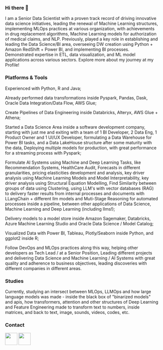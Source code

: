 ### Hi there 👋
I am a Senior Data Scientist with a proven track record of driving innovative data science initiatives, leading the renewal of Machine Learning structures, implementing MLOps practices at various organization, with achievements in drug replacement algorithms, Machine Learning models for authorization of medical claims, and NLP. Previously, played a key role in establishing and leading the Data Science/BI area, overseeing DW creation using Python + Amazon RedShift + Power BI, and implementing BI processes. Demonstrated expertise in ETL, data visualization, and ML model applications across various sectors. Explore more about my journey at my Profile!

### Platforms & Tools

Experienced with Python, R and Java;

Already performed data transformations inside Pyspark, Pandas, Dask, Oracle Data Integration/Data Flow, AWS Glue;

Create Pipelines of Data Engineering inside Databricks, Alteryx, AWS Glue + Athena;

Started a Data Science Area inside a software development company, starting with just me and exiting with a team of 1 BI Developer, 2 Data Eng, 1 Product Owner and 1 UI/UX Developer, formulating a Data Warehouse for Power BI tasks, and a Data LakeHouse structure after some maturity with the data, Deploying multiple models for production, with great performance for a streaming process with Pyspark;

Formulate AI Systems using Machine and Deep Learning Tasks, like Recommendation Systems, HealthCare Audit, Forecasts in different granularities, pricing elasticities development and analysis, key driver analysis using Machine Learning Models and Model Interpretability, key driver analysis using Structural Equation 
Modelling, Find Similarity between groups of data using Clustering, using LLM's with vector databases (RAG) to delivery faster results from internal processes and documents with LLangChain + different llm models and Muti-Stage Reasoning for automated processes inside a pipeline, between other applications of Data Science, Machine Learning and Deep Learning (including llms!);

Delivery models to a model store inside Amazon Sagemaker, Databricks, Azure Machine Learning Studio and Oracle Data Science / Model Catalog;

Visualized Data with Power BI, Tableau, Plotly/Seaborn inside Python, and ggplot2 inside R;

Follow DevOps and MLOps practices along this way, helping other developers as Tech Lead / at a Senior Position, Leading different projects and delivering Data Science and Machine Learning / AI Systems with great quality and adherence to business objectives, leading discoveries with different companies in different areas.


### Studies
Currently, studying an intersect between MLOps, LLMOps and how large language models was made - inside the black box of "binarized models" and apis, how transformers, attention and other structures of Deep Learning and Feature Engineering made to transform text to numbers, inside matrices, and back to text, image, sounds, videos, codes, etc.

### Contact 
<a href="mailto:gabrielpehls@hotmail.com"><img loading="lazy" src="https://www.svgrepo.com/show/14478/email.svg" width="40" height="40"/><a/>
<a href="https://www.linkedin.com/in/gabriel-pehls/"><img loading="lazy" src="https://cdn.jsdelivr.net/gh/devicons/devicon@latest/icons/linkedin/linkedin-original.svg" width="40" height="40"/><a/>

<!--
**pehls/pehls** is a ✨ _special_ ✨ repository because its `README.md` (this file) appears on your GitHub profile.

Here are some ideas to get you started:

- 🔭 I’m currently working on ...
- 🌱 I’m currently learning ...
- 👯 I’m looking to collaborate on ...
- 🤔 I’m looking for help with ...
- 💬 Ask me about ...
- 📫 How to reach me: ...
- 😄 Pronouns: ...
- ⚡ Fun fact: ...
-->
